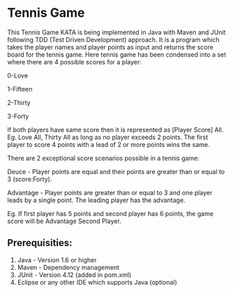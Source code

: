 # Tennis Game

This Tennis Game KATA is being implemented in Java with Maven and JUnit following TDD (Test Driven Development) approach. It is a program which takes the player names and player points as input and returns the score board for the tennis game. 
Here tennis game has been condensed into a set where there are 4 possible scores for a player:

0-Love

1-Fifteen

2-Thirty

3-Forty

If both players have same score then it is represented as [Player Score] All. Eg. Love All, Thirty All as long as no player exceeds 2 points. The first player to score 4 points with a lead of 2 or more points wins the same. 

There are 2 exceptional score scenarios possible in a tennis game:

Deuce - Player points are equal and their points are greater than or equal to 3 (score:Forty).

Advantage - Player points are greater than or equal to 3 and one player leads by a single point. The leading player has the advantage.

Eg. If first player has 5 points and second player has 6 points, the game score will be Advantage Second Player.

## Prerequisities:

1. Java - Version 1.6 or higher
2. Maven - Dependency management
3. JUnit - Version 4.12 (added in pom.xml)
4. Eclipse or any other IDE which supports Java (optional)
